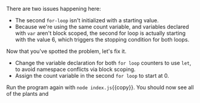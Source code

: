 There are two issues happening here:
- The second `for-loop` isn't initialized with a starting value.
- Because we're using the same count variable, and variables declared with `var` aren't block scoped, the second for loop is actually starting with the value 6, which triggers the stopping condition for both loops.

Now that you've spotted the problem, let's fix it. 

- Change the variable declaration for both `for loop` counters to use `let`, to avoid namespace conflicts via block scoping.
- Assign the count variable in the second `for loop` to start at 0.

Run the program again with `node index.js`{{copy}}. You should now see all of the plants and 